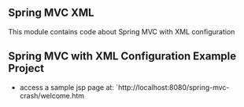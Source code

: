 ## Spring MVC XML

This module contains code about Spring MVC with XML configuration

## Spring MVC with XML Configuration Example Project

- access a sample jsp page at: `http://localhost:8080/spring-mvc-crash/welcome.htm